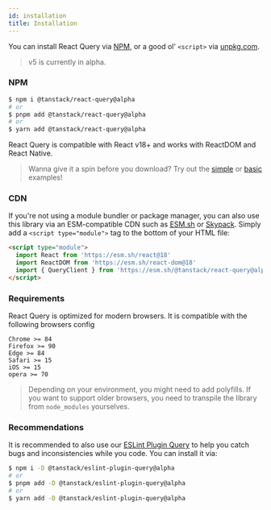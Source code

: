 ```yaml
---
id: installation
title: Installation
---
```


You can install React Query via [NPM](https://npmjs.com),
or a good ol' `<script>` via
[unpkg.com](https://unpkg.com).

> v5 is currently in alpha.

### NPM

```bash
$ npm i @tanstack/react-query@alpha
# or
$ pnpm add @tanstack/react-query@alpha
# or
$ yarn add @tanstack/react-query@alpha
```

React Query is compatible with React v18+ and works with ReactDOM and React Native.

> Wanna give it a spin before you download? Try out the [simple](../examples/react/simple) or [basic](../examples/react/basic) examples!

### CDN

If you're not using a module bundler or package manager, you can also use this library via an ESM-compatible CDN such as [ESM.sh](https://esm.sh/) or [Skypack](https://www.skypack.dev/). Simply add a `<script type="module">` tag to the bottom of your HTML file:

```html
<script type="module">
  import React from 'https://esm.sh/react@18'
  import ReactDOM from 'https://esm.sh/react-dom@18'
  import { QueryClient } from 'https://esm.sh/@tanstack/react-query@alpha'
</script>
```

### Requirements

React Query is optimized for modern browsers. It is compatible with the following browsers config

```
Chrome >= 84
Firefox >= 90
Edge >= 84
Safari >= 15
iOS >= 15
opera >= 70
```

> Depending on your environment, you might need to add polyfills. If you want to support older browsers, you need to transpile the library from `node_modules` yourselves.

### Recommendations

It is recommended to also use our [ESLint Plugin Query](./eslint/eslint-plugin-query) to help you catch bugs and inconsistencies while you code. You can install it via:

```bash
$ npm i -D @tanstack/eslint-plugin-query@alpha
# or
$ pnpm add -D @tanstack/eslint-plugin-query@alpha
# or
$ yarn add -D @tanstack/eslint-plugin-query@alpha
```
